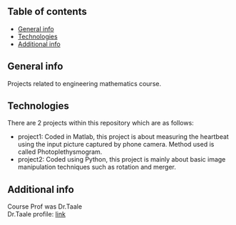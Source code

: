 ## Table of contents
* [General info](#general-info)
* [Technologies](#technologies)
* [Additional info](#add-info)


## General info
Projects related to engineering mathematics course.
	
## Technologies
There are 2 projects within this repository which are as follows:
* project1: Coded in Matlab, this project is about measuring the heartbeat using the input picture captured by phone camera. Method used is called Photoplethysmogram.
* project2: Coded using Python, this project is mainly about basic image manipulation techniques such as rotation and merger.


## Additional info
Course Prof was Dr.Taale\
 Dr.Taale profile: [link](https://ece.ut.ac.ir/~m.t.masouleh)

